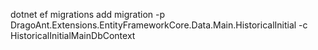 dotnet ef migrations add migration -p DragoAnt.Extensions.EntityFrameworkCore.Data.Main.HistoricalInitial -c HistoricalInitialMainDbContext
